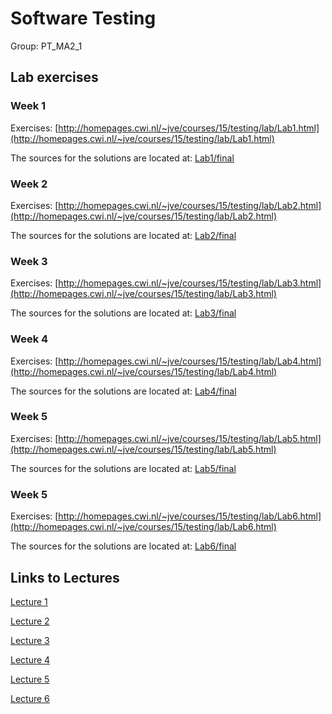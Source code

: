 # Software Testing
Group: PT\_MA2\_1

## Lab exercises

### Week 1
Exercises: [http://homepages.cwi.nl/~jve/courses/15/testing/lab/Lab1.html](http://homepages.cwi.nl/~jve/courses/15/testing/lab/Lab1.html)

The sources for the solutions are located at: [Lab1/final](Lab1/final)

### Week 2

Exercises: [http://homepages.cwi.nl/~jve/courses/15/testing/lab/Lab2.html](http://homepages.cwi.nl/~jve/courses/15/testing/lab/Lab2.html)  

The sources for the solutions are located at: [Lab2/final](Lab2/final)

### Week 3

Exercises: [http://homepages.cwi.nl/~jve/courses/15/testing/lab/Lab3.html](http://homepages.cwi.nl/~jve/courses/15/testing/lab/Lab3.html)  

The sources for the solutions are located at: [Lab3/final](Lab3/final)

### Week 4

Exercises: [http://homepages.cwi.nl/~jve/courses/15/testing/lab/Lab4.html](http://homepages.cwi.nl/~jve/courses/15/testing/lab/Lab4.html)  

The sources for the solutions are located at: [Lab4/final](Lab4/final)

### Week 5

Exercises: [http://homepages.cwi.nl/~jve/courses/15/testing/lab/Lab5.html](http://homepages.cwi.nl/~jve/courses/15/testing/lab/Lab5.html)  

The sources for the solutions are located at: [Lab5/final](Lab5/final)

### Week 5

Exercises: [http://homepages.cwi.nl/~jve/courses/15/testing/lab/Lab6.html](http://homepages.cwi.nl/~jve/courses/15/testing/lab/Lab6.html)  

The sources for the solutions are located at: [Lab6/final](Lab6/final)

## Links to Lectures
[Lecture 1](http://homepages.cwi.nl/~jve/courses/15/testing/lectures/Lecture1.html)

[Lecture 2](http://homepages.cwi.nl/~jve/courses/15/testing/lectures/Lecture2.html)

[Lecture 3](http://homepages.cwi.nl/~jve/courses/15/testing/lectures/Lecture3.html)

[Lecture 4](http://homepages.cwi.nl/~jve/courses/15/testing/lectures/Lecture4.html)

[Lecture 5](http://homepages.cwi.nl/~jve/courses/15/testing/lectures/Lecture5.html)

[Lecture 6](http://homepages.cwi.nl/~jve/courses/15/testing/lectures/Lecture6.html)
